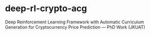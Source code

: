 # deep-rl-crypto-acg
Deep Reinforcement Learning Framework with Automatic Curriculum Generation for Cryptocurrency Price Prediction — PhD Work (JKUAT)
